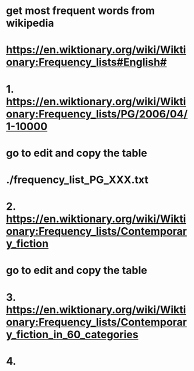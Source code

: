 
# get most frequent words from wikipedia

# https://en.wiktionary.org/wiki/Wiktionary:Frequency_lists#English# 

# 1. https://en.wiktionary.org/wiki/Wiktionary:Frequency_lists/PG/2006/04/1-10000
# go to edit and copy the table
# ./frequency_list_PG_XXX.txt

# 2. https://en.wiktionary.org/wiki/Wiktionary:Frequency_lists/Contemporary_fiction
# go to edit and copy the table

# 3. https://en.wiktionary.org/wiki/Wiktionary:Frequency_lists/Contemporary_fiction_in_60_categories

# 4. 


